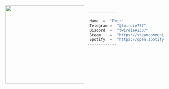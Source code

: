 <img align="left" src="https://i.imgur.com/bnMGJ6N.gif)" width="250" /> 

```python
 -------------

  Name  =  "Emir"
  Telegram =  "@twirdie777"
  Discord  =  "twirdie#1337"
  Steam    =  "https://steamcommunity.com/id/twirdie1337/"
  Spotify  =  "https://open.spotify.com/user/313u5j33pelowrb2jmrpep2dwora?si=441317e86d744feb"
 -------------
```
